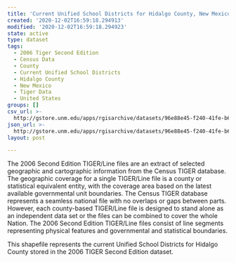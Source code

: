 ```yaml
---
title: 'Current Unified School Districts for Hidalgo County, New Mexico, 2006se TIGER'
created: '2020-12-02T16:59:18.294913'
modified: '2020-12-02T16:59:18.294923'
state: active
type: dataset
tags:
  - 2006 Tiger Second Edition
  - Census Data
  - County
  - Current Unified School Districts
  - Hidalgo County
  - New Mexico
  - Tiger Data
  - United States
groups: []
csv_url: >-
  http://gstore.unm.edu/apps/rgisarchive/datasets/96e88e45-f240-41fe-b641-1f29650d56e4/tgr2006se_hida_sdunicu.derived.csv
json_url: >-
  http://gstore.unm.edu/apps/rgisarchive/datasets/96e88e45-f240-41fe-b641-1f29650d56e4/tgr2006se_hida_sdunicu.derived.json
layout: post

---
```

The 2006 Second Edition TIGER/Line files are an extract of selected geographic and cartographic information from the Census TIGER database.  The geographic coverage for a single TIGER/Line file is a county or statistical equivalent entity, with the coverage area based on the latest available governmental unit boundaries. The Census TIGER database represents a seamless national file with no overlaps or gaps between parts.  However, each county-based TIGER/Line file is designed to stand alone as an independent data set or the files can be combined to cover the whole Nation.  The 2006 Second Edition  TIGER/Line files consist of line segments representing physical features and governmental and statistical boundaries.  

This shapefile represents the current Unified School Districts for Hidalgo County stored in the 2006 TIGER Second Edition dataset.
